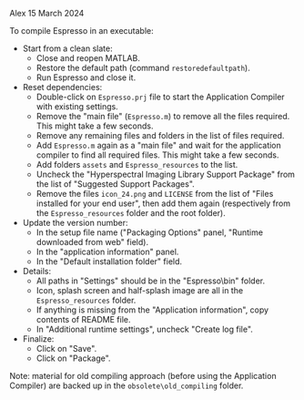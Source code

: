 Alex 15 March 2024

To compile Espresso in an executable:
* Start from a clean slate:
  * Close and reopen MATLAB.
  * Restore the default path (command `restoredefaultpath`).
  * Run Espresso and close it.
* Reset dependencies:
  * Double-click on `Espresso.prj` file to start the Application Compiler with existing settings.
  * Remove the "main file" (`Espresso.m`) to remove all the files required. This might take a few seconds.
  * Remove any remaining files and folders in the list of files required.
  * Add `Espresso.m` again as a "main file" and wait for the application compiler to find all required files. This might take a few seconds.
  * Add folders `assets` and `Espresso_resources` to the list.
  * Uncheck the "Hyperspectral Imaging Library Support Package" from the list of "Suggested Support Packages".
  * Remove the files `icon_24.png` and `LICENSE` from the list of "Files installed for your end user", then add them again (respectively from the `Espresso_resources` folder and the root folder).
* Update the version number:
  * In the setup file name ("Packaging Options" panel, "Runtime downloaded from web" field).
  * In the "application information" panel.
  * In the "Default installation folder" field.
* Details:
  * All paths in "Settings" should be in the "Espresso\bin" folder.
  * Icon, splash screen and half-splash image are all in the `Espresso_resources` folder.
  * If anything is missing from the "Application information", copy contents of README file.
  * In "Additional runtime settings", uncheck "Create log file".
* Finalize:
  * Click on "Save".
  * Click on "Package".

Note: material for old compiling approach (before using the Application Compiler) are backed up in the `obsolete\old_compiling` folder.